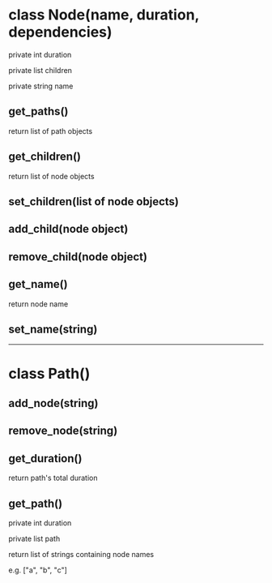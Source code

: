 # class Node(name, duration, dependencies)

private int duration

private list children

private string name

## get_paths()
return list of path objects

## get_children()
return list of node objects

## set_children(list of node objects)

## add_child(node object)

## remove_child(node object)

## get_name()
return node name

## set_name(string)

---
# class Path()

## add_node(string)

## remove_node(string)

## get_duration()
return path's total duration

## get_path()
private int duration

private list path

return list of strings containing node names

e.g. ["a", "b", "c"]

